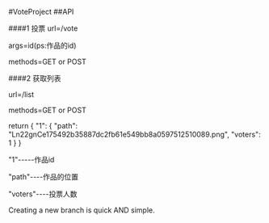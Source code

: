 #VoteProject
##API

####1 投票
url=/vote

args=id(ps:作品的id)

methods=GET or POST


####2 获取列表

url=/list

methods=GET or POST


return 
{
  "1": {
    "path": "Ln22gnCe175492b35887dc2fb61e549bb8a0597512510089.png", 
    "voters": 1
  }
}

"1"-----作品id

"path"----作品的位置

"voters"----投票人数

Creating a new branch is quick AND simple.


